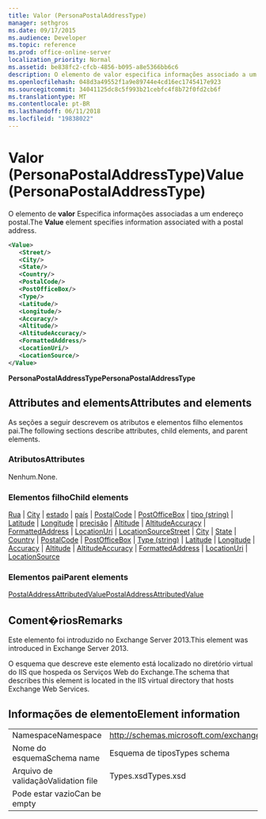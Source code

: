 ```yaml
---
title: Valor (PersonaPostalAddressType)
manager: sethgros
ms.date: 09/17/2015
ms.audience: Developer
ms.topic: reference
ms.prod: office-online-server
localization_priority: Normal
ms.assetid: be838fc2-cfcb-4856-b095-a8e5366bb6c6
description: O elemento de valor especifica informações associado a um endereço postal.
ms.openlocfilehash: 048d3a49552f1a9e89744e4cd16ec1745417e923
ms.sourcegitcommit: 34041125dc8c5f993b21cebfc4f8b72f0fd2cb6f
ms.translationtype: MT
ms.contentlocale: pt-BR
ms.lasthandoff: 06/11/2018
ms.locfileid: "19838022"
---
```

# <a name="value-personapostaladdresstype"></a><span data-ttu-id="f1c46-103">Valor (PersonaPostalAddressType)</span><span class="sxs-lookup"><span data-stu-id="f1c46-103">Value (PersonaPostalAddressType)</span></span>

<span data-ttu-id="f1c46-104">O elemento de **valor** Especifica informações associadas a um endereço postal.</span><span class="sxs-lookup"><span data-stu-id="f1c46-104">The **Value** element specifies information associated with a postal address.</span></span> 
  
```XML
<Value>
   <Street/>
   <City/>
   <State/>
   <Country/>
   <PostalCode/>
   <PostOfficeBox/>
   <Type/>
   <Latitude/>
   <Longitude/>
   <Accuracy/>
   <Altitude/>
   <AltitudeAccuracy/>
   <FormattedAddress/>
   <LocationUri/>
   <LocationSource/>
</Value>
```

<span data-ttu-id="f1c46-105">**PersonaPostalAddressType**</span><span class="sxs-lookup"><span data-stu-id="f1c46-105">**PersonaPostalAddressType**</span></span>

## <a name="attributes-and-elements"></a><span data-ttu-id="f1c46-106">Attributes and elements</span><span class="sxs-lookup"><span data-stu-id="f1c46-106">Attributes and elements</span></span>

<span data-ttu-id="f1c46-107">As seções a seguir descrevem os atributos e elementos filho elementos pai.</span><span class="sxs-lookup"><span data-stu-id="f1c46-107">The following sections describe attributes, child elements, and parent elements.</span></span>
  
### <a name="attributes"></a><span data-ttu-id="f1c46-108">Atributos</span><span class="sxs-lookup"><span data-stu-id="f1c46-108">Attributes</span></span>

<span data-ttu-id="f1c46-109">Nenhum.</span><span class="sxs-lookup"><span data-stu-id="f1c46-109">None.</span></span>
  
### <a name="child-elements"></a><span data-ttu-id="f1c46-110">Elementos filho</span><span class="sxs-lookup"><span data-stu-id="f1c46-110">Child elements</span></span>

<span data-ttu-id="f1c46-111">[Rua](street.md) | [City](city.md) | [estado](state-ex15websvcsotherref.md) | [país](country.md) | [PostalCode](postalcode.md) | [PostOfficeBox](postofficebox.md) | [tipo (string)](type-string.md) | [Latitude](latitude.md)  |  [ Longitude](longitude.md) | [precisão](accuracy.md) | [Altitude](altitude.md) | [AltitudeAccuracy](altitudeaccuracy.md) | [FormattedAddress](formattedaddress.md) | [LocationUri](locationuri.md) | [LocationSource](locationsource.md)</span><span class="sxs-lookup"><span data-stu-id="f1c46-111">[Street](street.md) | [City](city.md) | [State](state-ex15websvcsotherref.md) | [Country](country.md) | [PostalCode](postalcode.md) | [PostOfficeBox](postofficebox.md) | [Type (string)](type-string.md) | [Latitude](latitude.md) | [Longitude](longitude.md) | [Accuracy](accuracy.md) | [Altitude](altitude.md) | [AltitudeAccuracy](altitudeaccuracy.md) | [FormattedAddress](formattedaddress.md) | [LocationUri](locationuri.md) | [LocationSource](locationsource.md)</span></span>
  
### <a name="parent-elements"></a><span data-ttu-id="f1c46-112">Elementos pai</span><span class="sxs-lookup"><span data-stu-id="f1c46-112">Parent elements</span></span>

[<span data-ttu-id="f1c46-113">PostalAddressAttributedValue</span><span class="sxs-lookup"><span data-stu-id="f1c46-113">PostalAddressAttributedValue</span></span>](postaladdressattributedvalue.md)
  
## <a name="remarks"></a><span data-ttu-id="f1c46-114">Coment�rios</span><span class="sxs-lookup"><span data-stu-id="f1c46-114">Remarks</span></span>

<span data-ttu-id="f1c46-115">Este elemento foi introduzido no Exchange Server 2013.</span><span class="sxs-lookup"><span data-stu-id="f1c46-115">This element was introduced in Exchange Server 2013.</span></span>
  
<span data-ttu-id="f1c46-116">O esquema que descreve este elemento está localizado no diretório virtual do IIS que hospeda os Serviços Web do Exchange.</span><span class="sxs-lookup"><span data-stu-id="f1c46-116">The schema that describes this element is located in the IIS virtual directory that hosts Exchange Web Services.</span></span>
  
## <a name="element-information"></a><span data-ttu-id="f1c46-117">Informações de elemento</span><span class="sxs-lookup"><span data-stu-id="f1c46-117">Element information</span></span>

|||
|:-----|:-----|
|<span data-ttu-id="f1c46-118">Namespace</span><span class="sxs-lookup"><span data-stu-id="f1c46-118">Namespace</span></span>  <br/> |http://schemas.microsoft.com/exchange/services/2006/types  <br/> |
|<span data-ttu-id="f1c46-119">Nome do esquema</span><span class="sxs-lookup"><span data-stu-id="f1c46-119">Schema name</span></span>  <br/> |<span data-ttu-id="f1c46-120">Esquema de tipos</span><span class="sxs-lookup"><span data-stu-id="f1c46-120">Types schema</span></span>  <br/> |
|<span data-ttu-id="f1c46-121">Arquivo de validação</span><span class="sxs-lookup"><span data-stu-id="f1c46-121">Validation file</span></span>  <br/> |<span data-ttu-id="f1c46-122">Types.xsd</span><span class="sxs-lookup"><span data-stu-id="f1c46-122">Types.xsd</span></span>  <br/> |
|<span data-ttu-id="f1c46-123">Pode estar vazio</span><span class="sxs-lookup"><span data-stu-id="f1c46-123">Can be empty</span></span>  <br/> ||
   

